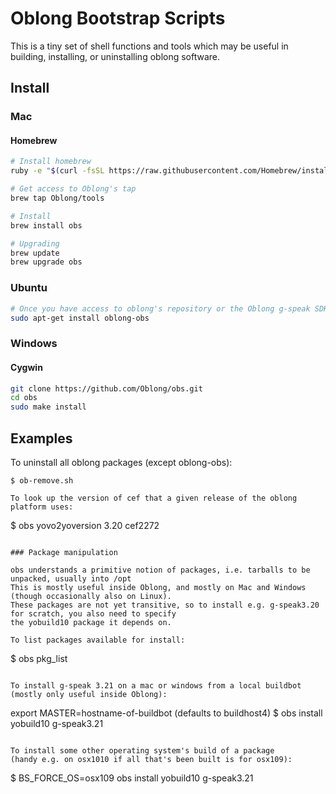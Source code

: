 Oblong Bootstrap Scripts
========================

This is a tiny set of shell functions and tools which may be
useful in building, installing, or uninstalling oblong software.

## Install

### Mac

#### Homebrew
```bash
# Install homebrew
ruby -e "$(curl -fsSL https://raw.githubusercontent.com/Homebrew/install/master/install)"

# Get access to Oblong's tap
brew tap Oblong/tools

# Install
brew install obs

# Upgrading
brew update
brew upgrade obs
```

### Ubuntu
```bash
# Once you have access to oblong's repository or the Oblong g-speak SDK, just install the oblong-obs package, e.g.
sudo apt-get install oblong-obs
```

### Windows
#### Cygwin
```bash
git clone https://github.com/Oblong/obs.git
cd obs
sudo make install
```

## Examples

To uninstall all oblong packages (except oblong-obs):
```
$ ob-remove.sh

To look up the version of cef that a given release of the oblong platform uses:
```
$ obs yovo2yoversion 3.20
cef2272
```

### Package manipulation

obs understands a primitive notion of packages, i.e. tarballs to be unpacked, usually into /opt
This is mostly useful inside Oblong, and mostly on Mac and Windows (though occasionally also on Linux).
These packages are not yet transitive, so to install e.g. g-speak3.20 for scratch, you also need to specify
the yobuild10 package it depends on.

To list packages available for install:
```
$ obs pkg_list
```

To install g-speak 3.21 on a mac or windows from a local buildbot (mostly only useful inside Oblong):
```
export MASTER=hostname-of-buildbot  (defaults to buildhost4)
$ obs install yobuild10 g-speak3.21
```

To install some other operating system's build of a package
(handy e.g. on osx1010 if all that's been built is for osx109):
```
$ BS_FORCE_OS=osx109 obs install yobuild10 g-speak3.21
```
